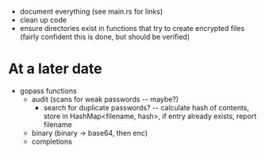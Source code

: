 - document everything (see main.rs for links)
- clean up code
- ensure directories exist in functions that try to create encrypted files
    (fairly confident this is done, but should be verified)


# At a later date
- gopass functions
  - audit (scans for weak passwords -- maybe?)
    - search for duplicate passwords? -- calculate hash of contents, store in
        HashMap<filename, hash>, if entry already exists, report filename
  - binary (binary -> base64, then enc)
  - completions
